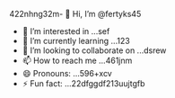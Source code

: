 422nhng32m- 👋 Hi, I’m @fertyks45
- 👀 I’m interested in ...sef
- 🌱 I’m currently learning ...123
- 💞️ I’m looking to collaborate on ...dsrew
- 📫 How to reach me ...461jnm
- 😄 Pronouns: ...596+xcv
- ⚡ Fun fact: ...22dfggdf213uujtgfb
<!---rhtwqeddssdfgb
fertyks/fertyks is a ✨ special ✨ repository becauseasf its 123README.md` (thsdfis file) appears on your GitHub profil4az5ewf5e366
You can click the Preview link to take a look at your changes.fwewwcvbvcb
gddg645
ds
